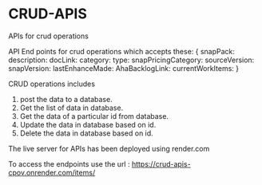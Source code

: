 # CRUD-APIS
APIs for crud operations

API End points for crud operations which accepts these:
{
  snapPack:
  description:
  docLink:
  category:
  type:
  snapPricingCategory:
  sourceVersion:
  snapVersion:
  lastEnhanceMade:
  AhaBacklogLink:
  currentWorkItems:
}

CRUD operations includes
1. post the data to a database.
2. Get the list of data in database.
3. Get the data of a particular id from database.
4. Update the data in database based on id.
5. Delete the data in database based on id.

The live server for APIs has been deployed using render.com 

To access the endpoints use the url : https://crud-apis-cpov.onrender.com/items/
